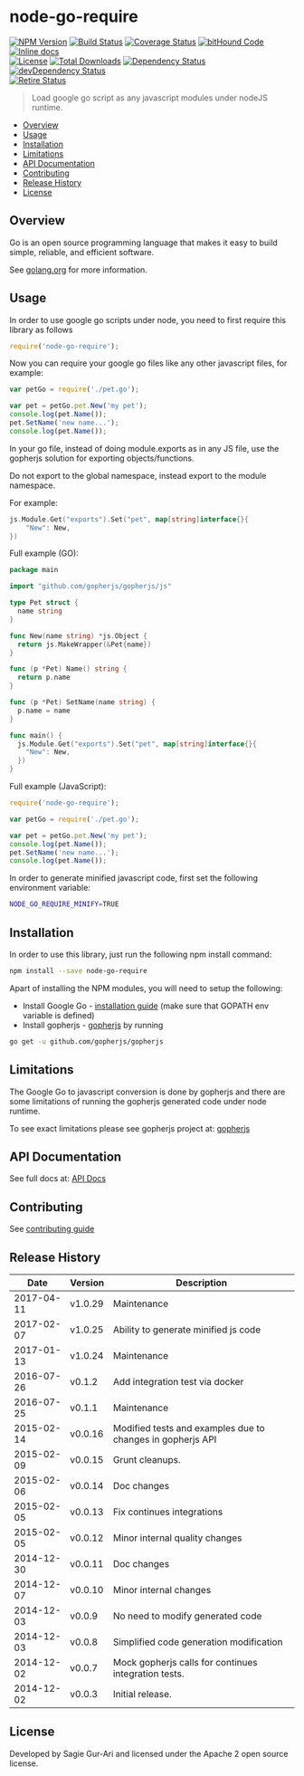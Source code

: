 # node-go-require

[![NPM Version](http://img.shields.io/npm/v/node-go-require.svg?style=flat)](https://www.npmjs.org/package/node-go-require) [![Build Status](https://travis-ci.org/sagiegurari/node-go-require.svg)](http://travis-ci.org/sagiegurari/node-go-require) [![Coverage Status](https://coveralls.io/repos/sagiegurari/node-go-require/badge.svg)](https://coveralls.io/r/sagiegurari/node-go-require) [![bitHound Code](https://www.bithound.io/github/sagiegurari/node-go-require/badges/code.svg)](https://www.bithound.io/github/sagiegurari/node-go-require) [![Inline docs](http://inch-ci.org/github/sagiegurari/node-go-require.svg?branch=master)](http://inch-ci.org/github/sagiegurari/node-go-require)<br>
[![License](https://img.shields.io/npm/l/node-go-require.svg?style=flat)](https://github.com/sagiegurari/node-go-require/blob/master/LICENSE) [![Total Downloads](https://img.shields.io/npm/dt/node-go-require.svg?style=flat)](https://www.npmjs.org/package/node-go-require) [![Dependency Status](https://david-dm.org/sagiegurari/node-go-require.svg)](https://david-dm.org/sagiegurari/node-go-require) [![devDependency Status](https://david-dm.org/sagiegurari/node-go-require/dev-status.svg)](https://david-dm.org/sagiegurari/node-go-require?type=dev)<br>
[![Retire Status](http://retire.insecurity.today/api/image?uri=https://raw.githubusercontent.com/sagiegurari/node-go-require/master/package.json)](http://retire.insecurity.today/api/image?uri=https://raw.githubusercontent.com/sagiegurari/node-go-require/master/package.json)

> Load google go script as any javascript modules under nodeJS runtime.

* [Overview](#overview)
* [Usage](#usage)
* [Installation](#installation)
* [Limitations](#limitations)
* [API Documentation](docs/api.md)
* [Contributing](.github/CONTRIBUTING.md)
* [Release History](#history)
* [License](#license)

<a name="overview"></a>
## Overview
Go is an open source programming language that makes it easy to build simple, reliable, and efficient software.

See [golang.org](https://golang.org/) for more information.

<a name="usage"></a>
## Usage
In order to use google go scripts under node, you need to first require this library as follows

```js
require('node-go-require');
```

Now you can require your google go files like any other javascript files, for example:

```js
var petGo = require('./pet.go');

var pet = petGo.pet.New('my pet');
console.log(pet.Name());
pet.SetName('new name...');
console.log(pet.Name());
```

In your go file, instead of doing module.exports as in any JS file, use the gopherjs solution for exporting objects/functions.

Do not export to the global namespace, instead export to the module namespace.

For example:

```go
js.Module.Get("exports").Set("pet", map[string]interface{}{
    "New": New,
})
```

Full example (GO):

```go
package main

import "github.com/gopherjs/gopherjs/js"

type Pet struct {
  name string
}

func New(name string) *js.Object {
  return js.MakeWrapper(&Pet{name})
}

func (p *Pet) Name() string {
  return p.name
}

func (p *Pet) SetName(name string) {
  p.name = name
}

func main() {
  js.Module.Get("exports").Set("pet", map[string]interface{}{
    "New": New,
  })
}
```

Full example (JavaScript):

```js
require('node-go-require');

var petGo = require('./pet.go');

var pet = petGo.pet.New('my pet');
console.log(pet.Name());
pet.SetName('new name...');
console.log(pet.Name());
```

In order to generate minified javascript code, first set the following environment variable:

```sh
NODE_GO_REQUIRE_MINIFY=TRUE
```

<a name="installation"></a>
## Installation
In order to use this library, just run the following npm install command:

```sh
npm install --save node-go-require
```

Apart of installing the NPM modules, you will need to setup the following:

* Install Google Go - [installation guide](https://golang.org/doc/install) (make sure that GOPATH env variable is defined)
* Install gopherjs - [gopherjs](https://github.com/gopherjs/gopherjs) by running

```sh
go get -u github.com/gopherjs/gopherjs
```

<a name="limitations"></a>
## Limitations
The Google Go to javascript conversion is done by gopherjs and there are some limitations of running the gopherjs generated code under node runtime.

To see exact limitations please see gopherjs project at: [gopherjs](https://github.com/gopherjs/gopherjs)

## API Documentation
See full docs at: [API Docs](docs/api.md)

## Contributing
See [contributing guide](.github/CONTRIBUTING.md)

<a name="history"></a>
## Release History

| Date        | Version | Description |
| ----------- | ------- | ----------- |
| 2017-04-11  | v1.0.29 | Maintenance |
| 2017-02-07  | v1.0.25 | Ability to generate minified js code |
| 2017-01-13  | v1.0.24 | Maintenance |
| 2016-07-26  | v0.1.2  | Add integration test via docker |
| 2016-07-25  | v0.1.1  | Maintenance |
| 2015-02-14  | v0.0.16 | Modified tests and examples due to changes in gopherjs API |
| 2015-02-09  | v0.0.15 | Grunt cleanups. |
| 2015-02-06  | v0.0.14 | Doc changes |
| 2015-02-05  | v0.0.13 | Fix continues integrations |
| 2015-02-05  | v0.0.12 | Minor internal quality changes |
| 2014-12-30  | v0.0.11 | Doc changes |
| 2014-12-07  | v0.0.10 | Minor internal changes |
| 2014-12-03  | v0.0.9  | No need to modify generated code |
| 2014-12-03  | v0.0.8  | Simplified code generation modification |
| 2014-12-02  | v0.0.7  | Mock gopherjs calls for continues integration tests. |
| 2014-12-02  | v0.0.3  | Initial release. |

<a name="license"></a>
## License
Developed by Sagie Gur-Ari and licensed under the Apache 2 open source license.
